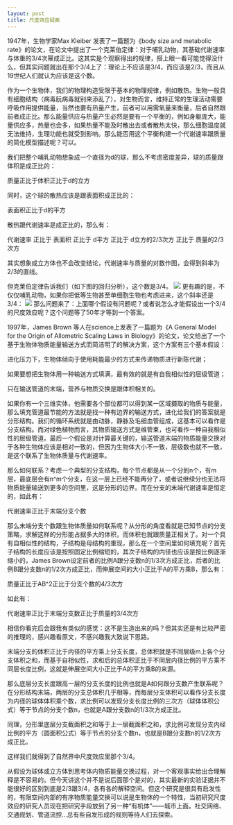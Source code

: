 ```yaml
---
layout: post
title: 尺度效应疑案
---
```


1947年，生物学家Max Kleiber 发表了一篇题为《body size and metabolic rate》的论文，在论文中提出了一个克莱伯定律：对于哺乳动物，其基础代谢速率与体重的3/4次幂成正比。这其实是个观察得出的规律，搭上眼一看可能觉得没什么，但其实问题就出在那个3/4上了：理论上不应该是3/4，而应该是2/3，而且从19世纪人们就认为应该是这个数。

作为一个生物体，我们的物理构造受限于基本的物理规律，例如散热。生物一般具有细胞结构（病毒朊病毒就别来添乱了），对生物而言，维持正常的生理活动需要呼吸作用提供能量，当然也要有热量产生，前者可以用需氧量来衡量，后者自然跟前者成正比。那么能量供应与热量产生必然是要有一个平衡的，例如身躯庞大，能量供应多，热量也会多，如果热量不能及时散出去或者散热太快，那么细胞温度就无法维持，生理功能也就受到影响。那么能否用这个平衡构建一个代谢速率跟质量的简化模型描述呢？可以。

我们把整个哺乳动物想象成一个直径为d的球，那么不考虑密度差异，球的质量跟体积是成正比的：

质量正比于体积正比于d的立方

同时，这个球的散热应该是跟表面积成正比的：

表面积正比于d的平方

散热跟代谢速率是成正比的，那么有：

代谢速率 正比于 表面积 正比于 d平方 正比于 d立方的2/3次方 正比于 质量的2/3次方

其实想象成立方体也不会改变结论，代谢速率与质量的对数作图，会得到斜率为2/3的直线。

但克莱伯定律告诉我们（如下图的回归分析），这个数是3/4。
![](http://yufree.github.io/blogcn/figure/scale1.png)
更有趣的是，不仅仅哺乳动物，如果你把低等生物甚至单细胞生物也考虑进来，这个斜率还是3/4：
![](http://yufree.github.io/blogcn/figure/scale2.png)
那么问题来了：上面哪个假设有问题呢？或者说怎么才能假设出一个3/4的尺度效应呢？这个问题等了50年才等到一个答案。

1997年，James Brown 等人在science上发表了一篇题为《A General Model for the Origin of Allometric Scaling Laws in Biology》的论文，论文给出了一个基于生物体物质能量输送方式而简洁明了的解决方案，这个方案有三个基本假设：

进化压力下，生物体倾向于使用耗能最少的方式来传递物质进行新陈代谢；

如果要想把生物体用一种输送方式填满，最有效的就是有自我相似性的层级管道；

只在输送管道的末端，营养与物质交换是跟体积相关的。

如果你有一个三维实体，他需要各个部位都可以得到某一区域摄取的物质与能量，那么填充管道最节能的方法就是找一种有边界的输送方式，进化给我们的答案就是分形结构。我们的循环系统就是由动脉，静脉及毛细血管组成，这基本可以看作是分支结构。而对绿色植物而言，其物质输送方式是维管束，也可看作一种自我相似性的层级管道。最后一个假设是对计算最关键的，输送管道末端的物质能量交换对于各种生物体应该是相对一致的，但因为生物体大小不一致，层级数也就不一致，是这个联系了生物体质量与代谢速率。

那么如何联系？考虑一个典型的分支结构，每个节点都是从一个分到n个，有m层，最底层会有n^m个分支，在这一层上已经不能再分了，或者说继续分也无法将物质能量输送到更多的空间里，这是分形的边界。而在分支的末端代谢速率是恒定的，如此有：

代谢速率正比于末端分支个数

那么末端分支个数跟生物体质量如何联系呢？从分形的角度看就是已知节点的分支策略，求解这样的分形能占据多大的体积，而体积也就跟质量正相关了。对一个具有自相似性的结构，子结构是母结构的重现，那么在一个空间里如何填充呢？首先子结构的长度应该是按照固定比例缩短的，其次子结构的内径也应该是按比例逐渐缩小的，James Brown设定前者的比例A跟分支数n的1/3次方成正比，后者的比例B跟分支数n的1/2次方成正比，而伸展空间的大小正比于A的平方乘B，那么有：

质量正比于AB^2正比于分支个数的4/3次方

如此有：

代谢速率正比于末端分支数正比于质量的3/4次方

相信你看完后会跟我有类似的感觉：这不是生造出来的吗？但其实还是有比较严密的推理的，感兴趣看原文，不感兴趣我大致说下思路。

末端分支的体积正比于内径的平方乘上分支长度，总体积就是不同层级m上各个分支体积之和，而基于自相似性，求和后的总体积正比于不同层内径比例的平方乘不同层长度比例，这就是伸展空间大小正比于A的平方乘B的来源。

那么底层分支长度跟高一层的分支长度的比例也就是A如何跟分支数产生联系呢？在分形结构末端，两层的分支总体积几乎相等，而每层分支体积可以看作分支长度为内径的球体体积乘个数，求比例可以发现分支长度比例的三次方（球体体积公式）等于节点的分支个数n，也就是A跟分支数n的1/3次方成正比。

同理，分形里底层分支截面积之和等于上一层截面积之和，求比例可发现分支内经比例的平方（圆面积公式）等于节点的分支个数n，也就是B跟分支数n的1/2次方成正比。

这样我们就得到了自然界中尺度效应里那个3/4。

从假设为球体或立方体到思考体内物质能量交换过程，对一个客观事实给出合理解释是不容易的。但今天讲这个并不是说后面那个是对的，其实最新的实验证据并不能很好的区别到底是2/3跟3/4，各有各的解释空间。但这个研究是很具有启发性的，有限空间内部的有序物质能量交换可以说是生物体的一个特性，当初研究尺度效应的研究人员现在把研究手段放到了另一种“有机体”——城市上面。社交网络、交通规划、管道流控…总有些自发形成的规则等待人们去探索。
